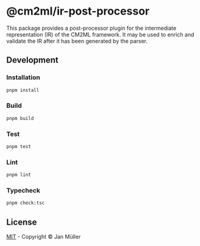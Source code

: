 # @cm2ml/ir-post-processor

This package provides a post-processor plugin for the intermediate representation (IR) of the CM2ML framework.
It may be used to enrich and validate the IR after it has been generated by the parser.

## Development

### Installation

```bash
pnpm install
```

### Build

```bash
pnpm build
```

### Test

```bash
pnpm test
```

### Lint

```bash
pnpm lint
```

### Typecheck

```bash
pnpm check:tsc
```

## License

[MIT](https://github.com/borkdominik/CM2ML/blob/main/packages/framework/ir-post-processor/LICENSE) - Copyright &copy; Jan Müller
